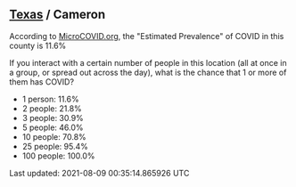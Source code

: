 
## [Texas](/united-states/texas) / Cameron

According to [MicroCOVID.org](http://microcovid.org),
the "Estimated Prevalence" of COVID in this county is 11.6%

If you interact with a certain number of people in this location
(all at once in a group, or spread out across the day), what is the chance that
1 or more of them has COVID?

- 1 person: 11.6%
- 2 people: 21.8%
- 3 people: 30.9%
- 5 people: 46.0%
- 10 people: 70.8%
- 25 people: 95.4%
- 100 people: 100.0%

Last updated: 2021-08-09 00:35:14.865926 UTC
